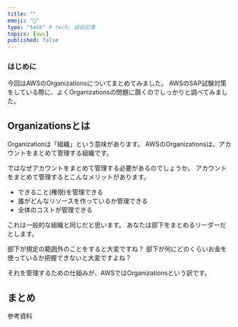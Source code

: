 ```yaml
---
title: ""
emoji: "🙆"
type: "tech" # tech: 技術記事
topics: [aws]
published: false
---
```

### はじめに
今回はAWSのOrganizationsについてまとめてみました。
AWSのSAP試験対策をしている際に、よくOrganizationsの問題に躓くのでしっかりと調べてみました。

## Organizationsとは
Organizationは「組織」という意味があります。
AWSのOrganizationsは、アカウントをまとめて管理する組織です。

ではなぜアカウントをまとめて管理する必要があるのでしょうか。
アカウントをまとめて管理するとこんなメリットがあります。
- できること(権限)を管理できる
- 誰がどんなリソースを作っているか管理できる
- 全体のコストが管理できる

これは一般的な組織と同じだと思います。
あなたは部下をまとめるリーダーだとします。

部下が規定の範囲外のことをすると大変ですね？
部下が何にどのくらいお金を使っているか把握できないと大変ですよね？

それを管理するための仕組みが、AWSではOrganizationsという訳です。

##
###
##
###
##
###
##
###

## まとめ
参考資料

